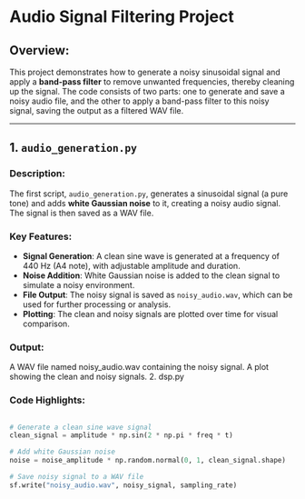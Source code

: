 # Audio Signal Filtering Project

## Overview:
This project demonstrates how to generate a noisy sinusoidal signal and apply a **band-pass filter** to remove unwanted frequencies, thereby cleaning up the signal. The code consists of two parts: one to generate and save a noisy audio file, and the other to apply a band-pass filter to this noisy signal, saving the output as a filtered WAV file.

---

## **1. `audio_generation.py`**

### Description:
The first script, `audio_generation.py`, generates a sinusoidal signal (a pure tone) and adds **white Gaussian noise** to it, creating a noisy audio signal. The signal is then saved as a WAV file.

### Key Features:
- **Signal Generation**: A clean sine wave is generated at a frequency of 440 Hz (A4 note), with adjustable amplitude and duration.
- **Noise Addition**: White Gaussian noise is added to the clean signal to simulate a noisy environment.
- **File Output**: The noisy signal is saved as `noisy_audio.wav`, which can be used for further processing or analysis.
- **Plotting**: The clean and noisy signals are plotted over time for visual comparison.

### Output:

A WAV file named noisy_audio.wav containing the noisy signal.
A plot showing the clean and noisy signals.
2. dsp.py

### Code Highlights:
```python

# Generate a clean sine wave signal
clean_signal = amplitude * np.sin(2 * np.pi * freq * t)

# Add white Gaussian noise
noise = noise_amplitude * np.random.normal(0, 1, clean_signal.shape)

# Save noisy signal to a WAV file
sf.write("noisy_audio.wav", noisy_signal, sampling_rate)



